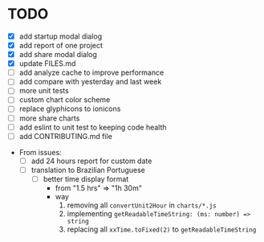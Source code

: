 # TODO

- [x] add startup modal dialog
- [x] add report of one project
- [x] add share modal dialog
- [x] update FILES.md
- [ ] add analyze cache to improve performance
- [ ] add compare with yesterday and last week
- [ ] more unit tests
- [ ] custom chart color scheme
- [ ] replace glyphicons to ionicons
- [ ] more share charts
- [ ] add eslint to unit test to keeping code health
- [ ] add CONTRIBUTING.md file
- From issues:
	- [ ] add 24 hours report for custom date
  - [ ] translation to Brazilian Portuguese
	- [ ] better time display format
		- from "1.5 hrs" => "1h 30m"
		- way
			1. removing all `convertUnit2Hour` in `charts/*.js`
			2. implementing `getReadableTimeString: (ms: number) => string` 
			2. replacing all `xxTime.toFixed(2)` to `getReadableTimeString`

